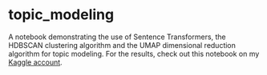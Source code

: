 # topic_modeling
A notebook demonstrating the use of Sentence Transformers, the HDBSCAN clustering algorithm and the UMAP dimensional reduction algorithm for topic modeling. For the results, check out this notebook on my [Kaggle account](https://www.kaggle.com/yonatanilan/topic-modeling-reviews-with-sentence-transformers).
